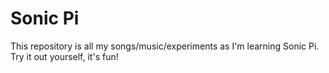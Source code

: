# Sonic Pi

This repository is all my songs/music/experiments as I'm learning Sonic Pi. Try it out yourself, it's fun!
